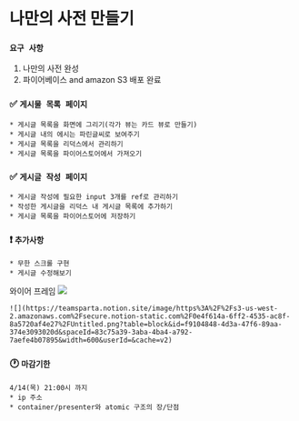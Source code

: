 # 나만의 사전 만들기

### `요구 사항`

1. 나만의 사전 완성
2. 파이어베이스 and amazon S3 배포 완료

### ✅ `게시물 목록 페이지`

    * 게시글 목록을 화면에 그리기(각가 뷰는 카드 뷰로 만들기)
    * 게시글 내의 에시는 파린글씨로 보여주기
    * 게시글 목록을 리덕스에서 관리하기
    * 게시글 목록을 파이어스토어에서 가져오기

### ✅ `게시글 작성 페이지`

    * 게시글 작성에 필요한 input 3개를 ref로 관리하기
    * 작성한 게시글을 리덕스 내 게시글 목록에 추가하기
    * 게시글 목록을 파이어스토어에 저장하기

### ❗️ `추가사항`

    * 무한 스크롤 구현
    * 게시글 수정해보기

와이어 프레임
![](https://teamsparta.notion.site/image/https%3A%2F%2Fs3-us-west-2.amazonaws.com%2Fsecure.notion-static.com%2Fe1b4bc4f-bf71-4a4d-8ed5-90e54a3a78b3%2FUntitled.png?table=block&id=6109fee6-087f-4a09-80ab-4797bfd097f1&spaceId=83c75a39-3aba-4ba4-a792-7aefe4b07895&width=600&userId=&cache=v2)

    ![](https://teamsparta.notion.site/image/https%3A%2F%2Fs3-us-west-2.amazonaws.com%2Fsecure.notion-static.com%2F0e4f614a-6ff2-4535-ac8f-8a5720af4e27%2FUntitled.png?table=block&id=f9104848-4d3a-47f6-89aa-374e3093020d&spaceId=83c75a39-3aba-4ba4-a792-7aefe4b07895&width=600&userId=&cache=v2)

### 🕐 `마감기한`

    4/14(목) 21:00시 까지
    * ip 주소
    * container/presenter와 atomic 구조의 장/단점
